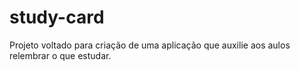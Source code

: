 # study-card
 Projeto voltado para criação de uma aplicação que auxilie aos aulos relembrar o que estudar.
